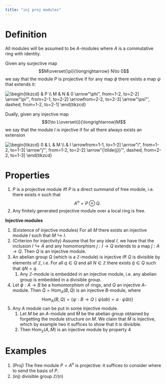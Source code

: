 ```yaml
---
title: "inj proj modules"
---
```


# Definition
All modules will be assumed to be $A$-modules where $A$ is a commutative ring with identity.

Given any surjective map $$M\overset{\pi}{\longrightarrow} N\to 0$$ we say that the module $P$ is projective if for any map $\phi$ there exists a map $\psi$ that extends it:

<img align="center" src="https://i.upmath.me/svg/%5Cbegin%7Btikzcd%7D%0A%09%26%20P%20%5C%5C%0A%09M%20%26%20N%20%26%200%0A%09%5Carrow%5B%22%5Cphi%22%2C%20from%3D1-2%2C%20to%3D2-2%5D%0A%09%5Carrow%5B%22%5Cpi%22'%2C%20from%3D2-1%2C%20to%3D2-2%5D%0A%09%5Carrow%5Bfrom%3D2-2%2C%20to%3D2-3%5D%0A%09%5Carrow%5B%22%5Cpsi%22'%2C%20dashed%2C%20from%3D1-2%2C%20to%3D2-1%5D%0A%5Cend%7Btikzcd%7D" alt="\begin{tikzcd}
	&amp; P \\
	M &amp; N &amp; 0
	\arrow&quot;\phi&quot;, from=1-2, to=2-2]
	\arrow&quot;\pi&quot;', from=2-1, to=2-2]
	\arrowfrom=2-2, to=2-3]
	\arrow&quot;\psi&quot;', dashed, from=1-2, to=2-1]
\end{tikzcd}" />

Dually, given any injective map $$0\to L\overset{i}{\longrightarrow}M$$
we say that the module $I$ is injective if for all there always exists an extension

<img align="center" src="https://i.upmath.me/svg/%5Cbegin%7Btikzcd%7D%0A%090%20%26%20L%20%26%20M%20%5C%5C%0A%09%26%20I%0A%09%5Carrow%5Bfrom%3D1-1%2C%20to%3D1-2%5D%0A%09%5Carrow%5B%22i%22%2C%20from%3D1-2%2C%20to%3D1-3%5D%0A%09%5Carrow%5B%22j%22'%2C%20from%3D1-2%2C%20to%3D2-2%5D%0A%09%5Carrow%5B%22%7B%5Ctilde%7Bj%7D%7D%22'%2C%20dashed%2C%20from%3D2-2%2C%20to%3D1-3%5D%0A%5Cend%7Btikzcd%7D" alt="\begin{tikzcd}
	0 &amp; L &amp; M \\
	&amp; I
	\arrowfrom=1-1, to=1-2]
	\arrow&quot;i&quot;, from=1-2, to=1-3]
	\arrow&quot;j&quot;', from=1-2, to=2-2]
	\arrow&quot;{\tilde{j}}&quot;', dashed, from=2-2, to=1-3]
\end{tikzcd}" />

# Properties
1. $P$ is a projective module iff $P$ is a direct summand of free module, i.e. there exists $n$ such that $$A^n=P\oplus Q.$$
2. Any finitely generated projective module over a local ring is free.

**Injective modules**
1. (Existence of injective modules) For all $M$ there exists an injective module $I$ such that $M\hookrightarrow I$.
2. (Criterion for injectivity) Assume that for any ideal $I$, we have that the inclusion $I\hookrightarrow A$ and any homomorphism $j:I\to Q$ extends to a map $\tilde{j}:A\to Q$. Then $Q$ is an injective module.
3. An abelian group $Q$ (which is a $\mathbb{Z}$-module) is injective iff $Q$ is divisible by elements of $\mathbb{Z}$, i.e. For all $q\in Q$ and all $N\in \mathbb{Z}$ there exists $\tilde{q}\in Q$ such that $\tilde{q}N=q$.
	1. Any $\mathbb{Z}$-module is embedded in an injective module, i.e. any abelian group is embedded in a divisible group.
4. Let $\phi:A\to B$ be a homomorphism of rings, and $Q$ an injective $A$-module. Then $\tilde{Q}=\text{Hom}_A(B,Q)$ is an injective $B$-module, where $$\text{Hom}_A(B,Q)=\{\psi:B\to Q\mid \psi(ab)=a\cdot\psi(b)\}$$
5. Any $A$ module can be put in some injective module.
	1. Let $M$ be an $A$-module and $\bar{M}$ be the abelian group obtained by forgetting the module structure on $M$. We claim that $\bar{M}$ is injective, which by example two it suffices to show that it is divisible. 
	2. Then $\text{Hom}_\mathbb{Z}(A,\bar{M})$ is an injective module by property 4

# Examples
1. (Proj) The free module $P=A^n$ is projective: it suffices to consider where to send the basis of $P$.
2. (inj) divisible group $\mathbb{Z}/(n)$